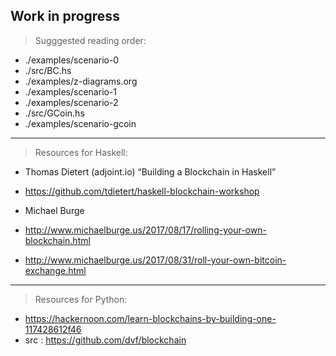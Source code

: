 ## Work in progress

> Sugggested reading order:

- ./examples/scenario-0
- ./src/BC.hs
- ./examples/z-diagrams.org
- ./examples/scenario-1
- ./examples/scenario-2
- ./src/GCoin.hs
- ./examples/scenario-gcoin

-----------------------------------------------------------------------------------------------------------------------------------------------------------------------------------

> Resources for Haskell:

- Thomas Dietert (adjoint.io) “Building a Blockchain in Haskell”
- https://github.com/tdietert/haskell-blockchain-workshop
      
- Michael Burge
- http://www.michaelburge.us/2017/08/17/rolling-your-own-blockchain.html
- http://www.michaelburge.us/2017/08/31/roll-your-own-bitcoin-exchange.html

-----------------------------------------------------------------------------------------------------------------------------------------------------------------------------------

> Resources for Python:

- https://hackernoon.com/learn-blockchains-by-building-one-117428612f46
- src : https://github.com/dvf/blockchain
